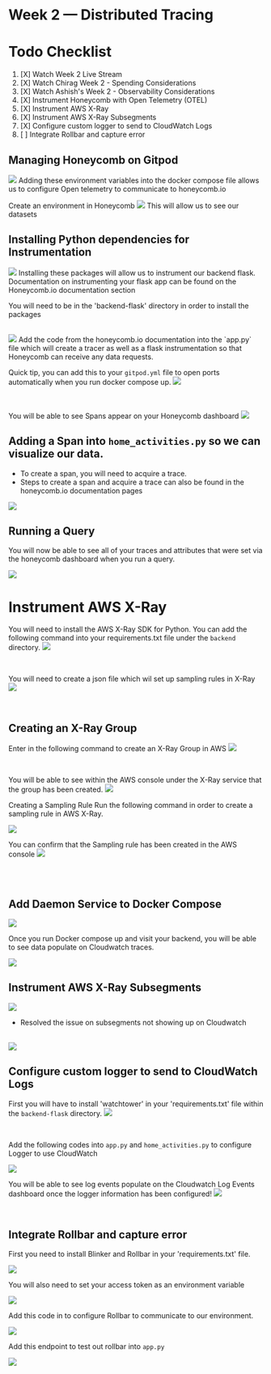 # Week 2 — Distributed Tracing

# Todo Checklist 

1. [X] Watch Week 2 Live Stream 
2. [X] Watch Chirag Week 2 - Spending Considerations 
3. [X] Watch Ashish's Week 2 - Observability Considerations 
4. [X] Instrument Honeycomb with Open Telemetry (OTEL)
5. [X] Instrument AWS X-Ray
6. [X] Instrument AWS X-Ray Subsegments
7. [X] Configure custom logger to send to CloudWatch Logs
8. [ ] Integrate Rollbar and capture error 



## Managing Honeycomb on Gitpod 
<img src= ./images/OTELDC.png>
Adding these environment variables into the docker compose file allows us to configure Open telemetry to communicate to honeycomb.io

Create an environment in Honeycomb 
<img src= ./images/HoneyEnv.png>
This will allow us to see our datasets 



## Installing Python dependencies for Instrumentation 

<img src= ./images/PyComb.png>
Installing these packages will allow us to instrument our backend flask. Documentation on instrumenting your flask app can be found on the Honeycomb.io documentation section

  You will need to be in the 'backend-flask' directory in order to install the packages <br />

<br />

<img src= ./images/BackEndHC.png>
Add the code from the honeycomb.io documentation into the `app.py` file which will create a tracer as well as a flask instrumentation so that Honeycomb can receive any data requests. 




<br />

Quick tip, you can add this to your `gitpod.yml` file to open ports automatically when you run docker compose up. 
<img src= ./images/OpenPort.png>

<br />

<br />
You will be able to see Spans appear on your Honeycomb dashboard
<img src= ./images/Spans.png>


<br />

## Adding a Span into `home_activities.py` so we can visualize our data. 
 - To create a span, you will need to acquire a trace. 
 - Steps to create a span and acquire a trace can also be found in the honeycomb.io documentation pages 

 <img src= ./images/Trace.png>

<br />

## Running a Query
You will now be able to see all of your traces and attributes that were set via the honeycomb dashboard when you run a query.

<img src= ./images/Attributes.png>


# Instrument AWS X-Ray

You will need to install the AWS X-Ray SDK for Python. You can add the following command into your requirements.txt file under the `backend` directory. 
<img src= ./images/XraySDK.png>

<br />

You will need to create a json file which wil set up sampling rules in X-Ray 
<img src= ./images/XRayRes.png>

<br />

## Creating an X-Ray Group 
Enter in the following command to create an X-Ray Group in AWS 
<img src= ./images/XRayGroup.png>

<br />

You will be able to see within the AWS console under the X-Ray service that the group has been created. 
<img src= ./images/X-RayGroup.png>


Creating a Sampling Rule 
 Run the following command in order to create a sampling rule in AWS X-Ray.

 <img src= ./images/SampleRule.png>

 <br />

 You can confirm that the Sampling rule has been created in the AWS console 
 <img src= ./images/CloudwatchSR.png>

<br />


<br />


## Add Daemon Service to Docker Compose 
<img src= ./images/X-RayDae.png>


<br />

Once you run Docker compose up and visit your backend, you will be able to see data populate on Cloudwatch traces. 

<img src= ./images/CWTrace.png>

<br />

## Instrument AWS X-Ray Subsegments

<img src= ./images/SubSeg.png>

- Resolved the issue on subsegments not showing up on Cloudwatch

<br />

<img src= ./images/MockData.png>

<br />

## Configure custom logger to send to CloudWatch Logs

First you will have to install 'watchtower' in your 'requirements.txt' file within the `backend-flask` directory. 
<img src= ./images/Watchtower.png>

<br />

Add the following codes into `app.py` and `home_activities.py` to configure Logger to use CloudWatch 

<img src= ./images/LogInfo.png>

<br />

You will be able to see log events populate on the Cloudwatch Log Events dashboard once the logger information has been configured!
<img src= ./images/CWL.png>

<br />

## Integrate Rollbar and capture error 

First you need to install Blinker and Rollbar in your 'requirements.txt' file. 

<img src= ./images/RollbarInstall.png >

<br />

You will also need to set your access token as an environment variable

<img src= ./images/RollEnv.png>

<br />

Add this code in to configure Rollbar to communicate to our environment.

<img src= ./images/RollbarInit.png>

<br />

Add this endpoint to test out rollbar into  `app.py` 

<img src= ./images/RollTest.png>
















